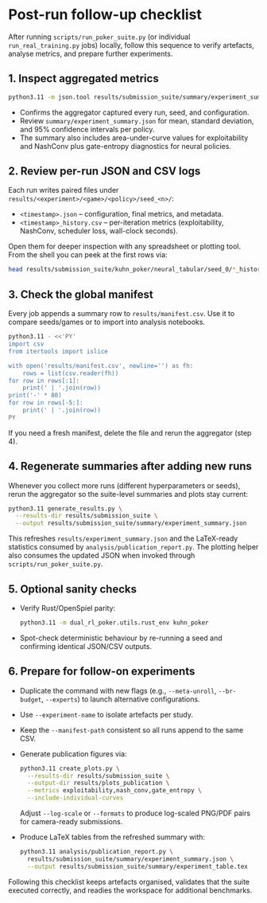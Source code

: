 # Post-run follow-up checklist

After running `scripts/run_poker_suite.py` (or individual `run_real_training.py` jobs) locally, follow this sequence to verify artefacts, analyse metrics, and prepare further experiments.

## 1. Inspect aggregated metrics

```bash
python3.11 -m json.tool results/submission_suite/summary/experiment_summary.json | head
```

* Confirms the aggregator captured every run, seed, and configuration.
* Review `summary/experiment_summary.json` for mean, standard deviation, and 95% confidence intervals per policy.
* The summary also includes area-under-curve values for exploitability and NashConv plus gate-entropy diagnostics for neural policies.

## 2. Review per-run JSON and CSV logs

Each run writes paired files under `results/<experiment>/<game>/<policy>/seed_<n>/`:

* `<timestamp>.json` – configuration, final metrics, and metadata.
* `<timestamp>_history.csv` – per-iteration metrics (exploitability, NashConv, scheduler loss, wall-clock seconds).

Open them for deeper inspection with any spreadsheet or plotting tool. From the shell you can peek at the first rows via:

```bash
head results/submission_suite/kuhn_poker/neural_tabular/seed_0/*_history.csv
```

## 3. Check the global manifest

Every job appends a summary row to `results/manifest.csv`. Use it to compare seeds/games or to import into analysis notebooks.

```bash
python3.11 - <<'PY'
import csv
from itertools import islice

with open('results/manifest.csv', newline='') as fh:
    rows = list(csv.reader(fh))
for row in rows[:1]:
    print(' | '.join(row))
print('-' * 80)
for row in rows[-5:]:
    print(' | '.join(row))
PY
```

If you need a fresh manifest, delete the file and rerun the aggregator (step 4).

## 4. Regenerate summaries after adding new runs

Whenever you collect more runs (different hyperparameters or seeds), rerun the aggregator so the suite-level summaries and plots stay current:

```bash
python3.11 generate_results.py \
  --results-dir results/submission_suite \
  --output results/submission_suite/summary/experiment_summary.json
```

This refreshes `results/experiment_summary.json` and the LaTeX-ready statistics consumed by `analysis/publication_report.py`. The plotting helper also consumes the updated JSON when invoked through `scripts/run_poker_suite.py`.

## 5. Optional sanity checks

* Verify Rust/OpenSpiel parity:
  ```bash
  python3.11 -m dual_rl_poker.utils.rust_env kuhn_poker
  ```
* Spot-check deterministic behaviour by re-running a seed and confirming identical JSON/CSV outputs.

## 6. Prepare for follow-on experiments

* Duplicate the command with new flags (e.g., `--meta-unroll`, `--br-budget`, `--experts`) to launch alternative configurations.
* Use `--experiment-name` to isolate artefacts per study.
* Keep the `--manifest-path` consistent so all runs append to the same CSV.
* Generate publication figures via:

  ```bash
  python3.11 create_plots.py \
    --results-dir results/submission_suite \
    --output-dir results/plots_publication \
    --metrics exploitability,nash_conv,gate_entropy \
    --include-individual-curves
  ```

  Adjust `--log-scale` or `--formats` to produce log-scaled PNG/PDF pairs for camera-ready submissions.
* Produce LaTeX tables from the refreshed summary with:

  ```bash
  python3.11 analysis/publication_report.py \
    results/submission_suite/summary/experiment_summary.json \
    --output results/submission_suite/summary/experiment_table.tex
  ```

Following this checklist keeps artefacts organised, validates that the suite executed correctly, and readies the workspace for additional benchmarks.
